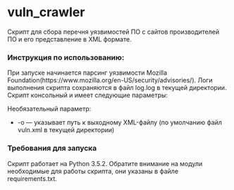 # vuln_crawler
Скрипт для сбора перечня уязвимостей ПО с сайтов производителей ПО и его представление в XML формате.

<h3>Инструкция по использованию:</h3>
<p>При запуске начинается парсинг уязвимости Mozilla Foundation(https://www.mozilla.org/en-US/security/advisories/). Логи выполнения скрипта сохраняются в файл log.log в текущей директории. Скрипт консольный и имеет следующие параметры:</p>
<p> Необязательный параметр:
<ul>
<li>-o — указывает путь к выходному XML-файлу (по умолчанию файл vuln.xml в текущей директории)</li>
</ul>
<h3>Требования для запуска</h3>
Скрипт работает на Python 3.5.2. Обратите внимание на модули необходимые для работы скрипта, они указаны в файле requirements.txt.
